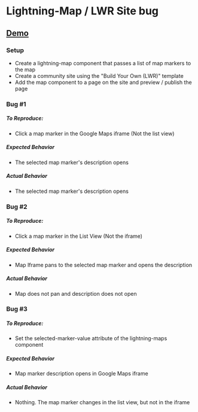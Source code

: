 # Lightning-Map / LWR Site bug
## [Demo](https://bd1887-developer-edition.eu32.force.com/mapbug/)

### Setup
- Create a lightning-map component that passes a list of map markers to the map
- Create a community site using the "Build Your Own (LWR)" template
- Add the map component to a page on the site and preview / publish the page

### Bug #1
##### To Reproduce:
- Click a map marker in the Google Maps iframe (Not the list view)

##### Expected Behavior
- The selected map marker's description opens

##### Actual Behavior
- The selected map marker's description opens

### Bug #2
##### To Reproduce:
- Click a map marker in the List View (Not the iframe)

##### Expected Behavior
- Map Iframe pans to the selected map marker and opens the description

##### Actual Behavior
- Map does not pan and description does not open

### Bug #3
##### To Reproduce:
- Set the selected-marker-value attribute of the lightning-maps component

##### Expected Behavior
- Map marker description opens in Google Maps iframe

##### Actual Behavior
- Nothing. The map marker changes in the list view, but not in the iframe